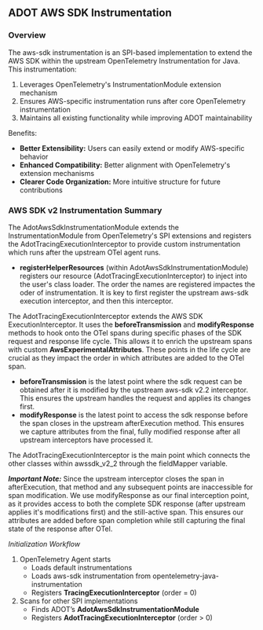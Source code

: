 ## ADOT AWS SDK Instrumentation

### Overview
The aws-sdk instrumentation is an SPI-based implementation to extend the AWS SDK within the upstream OpenTelemetry Instrumentation for Java. 
This instrumentation:

1. Leverages OpenTelemetry's InstrumentationModule extension mechanism
2. Ensures AWS-specific instrumentation runs after core OpenTelemetry instrumentation
3. Maintains all existing functionality while improving ADOT maintainability

Benefits:

- **Better Extensibility:** Users can easily extend or modify AWS-specific behavior
- **Enhanced Compatibility:** Better alignment with OpenTelemetry's extension mechanisms
- **Clearer Code Organization:** More intuitive structure for future contributions

### AWS SDK v2 Instrumentation Summary
The AdotAwsSdkInstrumentationModule extends the InstrumentationModule from OpenTelemetry's SPI extensions and registers 
the AdotTracingExecutionInterceptor to provide custom instrumentation which runs after the upstream OTel agent runs. 
- **registerHelperResources** (within AdotAwsSdkInstrumentationModule) registers our resource (AdotTracingExecutionInterceptor) to inject into the user's class loader. The order the names are registered impactes the oder of instrumentation. It is key to first register the upstream aws-sdk execution interceptor, and then this interceptor.

The AdotTracingExecutionInterceptor extends the AWS SDK ExecutionInterceptor. It uses the **beforeTransmission** and **modifyResponse** methods 
to hook onto the OTel spans during specific phases of the SDK request and response life cycle. This allows it to enrich the 
upstream spans with custom **AwsExperimentalAttributes**. These points in the life cycle are crucial as they impact the order in which attributes 
are added to the OTel span.

- **beforeTransmission** is the latest point where the sdk request can be obtained after it is modified by the upstream aws-sdk v2.2 interceptor. This ensures the upstream handles the request and applies its changes first.
- **modifyResponse** is the latest point to access the sdk response before the span closes in the upstream afterExecution method. This ensures we capture attributes from the final, fully modified response after all upstream interceptors have processed it.

The AdotTracingExecutionInterceptor is the main point which connects the other classes within awssdk_v2_2
through the fieldMapper variable.

_**Important Note:**_
Since the upstream interceptor closes the span in afterExecution, that method and any subsequent points are inaccessible for span modification. 
We use modifyResponse as our final interception point, as it provides access to both the complete SDK response (after upstream applies it's modifications first) and the still-active span.
This ensures our attributes are added before span completion while still capturing the final state of the response after OTel.

_Initialization Workflow_

1. OpenTelemetry Agent starts
   - Loads default instrumentations
   - Loads aws-sdk instrumentation from opentelemetry-java-instrumentation
   - Registers **TracingExecutionInterceptor** (order = 0)
2. Scans for other SPI implementations
   - Finds ADOT’s **AdotAwsSdkInstrumentationModule**
   - Registers **AdotTracingExecutionInterceptor** (order > 0)


